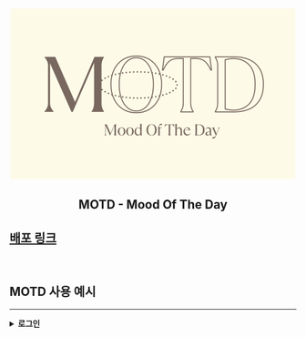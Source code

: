 <div align="center">
 <img src="/public/logo/MOTD_cream.png">
<h2>MOTD - Mood Of The Day</h2>
</div>
<h2>
<a href="https://sentiment-analysis-diary.vercel.app/">배포 링크</a>
</h2>
<br>

## MOTD 사용 예시

---

<details markdown="1">
<br>
<summary><strong>로그인</strong></summary>
<br>
<img width="100%" src="https://user-images.githubusercontent.com/111509842/238053545-47878614-65bf-4192-899a-09cb3d4d24dd.gif" />
<br>
다이어리 생성
<br>
<img width="100%" src="https://user-images.githubusercontent.com/111509842/238053820-0e856494-ff8d-4ef7-bbcc-5568a4b76f8d.gif" />
<br>
<br>
기간별 감정 분석 차트, 키워드 분석
<br>
<img width="100%" src="https://user-images.githubusercontent.com/111509842/238053906-f3772b92-4ade-4436-8e8d-88082af88f0e.gif" />
<br>
</details>

